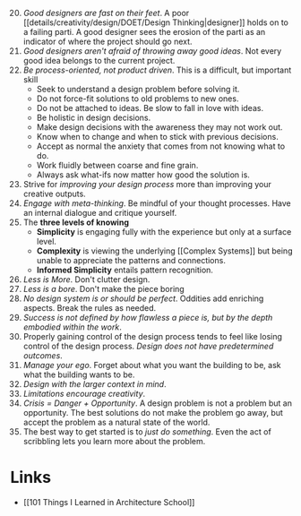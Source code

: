 20. *Good designers are fast on their feet*. A poor [[details/creativity/design/DOET/Design Thinking|designer]] holds on to a failing parti. A good designer sees the erosion of the parti as an indicator of where the project should go next.
28. *Good designers aren't afraid of throwing away good ideas*. Not every good idea belongs to the current project.
29. *Be process-oriented, not product driven*. This is a difficult, but important skill
	* Seek to understand a design problem before solving it.
	* Do not force-fit solutions to old problems to new ones.
	* Do not be attached to ideas. Be slow to fall in love with ideas.
	* Be holistic in design decisions.
	* Make design decisions with the awareness they may not work out.
	* Know when to change and when to stick with previous decisions.
	* Accept as normal the anxiety that comes from not knowing what to do.
	* Work fluidly between coarse and fine grain.
	* Always ask what-ifs now matter how good the solution is.
31. Strive for *improving your design process* more than improving your creative outputs.
32. *Engage with meta-thinking*. Be mindful of your thought processes. Have an internal dialogue and critique yourself.
45. The **three levels of knowing**
	* **Simplicity** is engaging fully with the experience but only at a surface level.
	* **Complexity** is viewing the underlying [[Complex Systems]]  but being unable to appreciate the patterns and connections.
	* **Informed Simplicity** entails pattern recognition.
61. *Less is More*. Don't clutter design.
62. *Less is a bore*. Don't make the piece boring
77. *No design system is or should be perfect*. Oddities add enriching aspects. Break the rules as needed.
78. *Success is not defined by how flawless a piece is, but by the depth embodied within the work*.
81. Properly gaining control of the design process tends to feel like losing control of the design process. *Design does not have predetermined outcomes*.
86. *Manage your ego*. Forget about what you want the building to be, ask what the building wants to be. 
92. *Design with the larger context in mind*.
97. *Limitations encourage creativity*. 
98. *Crisis = Danger + Opportunity*. A design problem is not a problem but an opportunity. The best solutions do not make the problem go away, but accept the problem as a natural state of the world.
99. The best way to get started is to *just do something*. Even the act of scribbling lets you learn more about the problem.
# Links
* [[101 Things I Learned in Architecture School]]